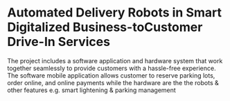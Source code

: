 # Automated Delivery Robots in Smart Digitalized Business-toCustomer Drive-In Services
 
The project includes a software application and hardware system that work together seamlessly to provide customers with a hassle-free experience. The software mobile application allows customer to reserve parking lots, order online, and online payments while the hardware are the the robots & other features e.g. smart lightening & parking management
